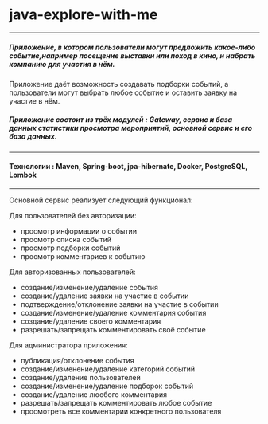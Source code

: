 # java-explore-with-me
***
##### Приложение, в котором пользователи могут предложить какое-либо событие,например посещение выставки или поход в кино, и набрать компанию для участия в нём.
Приложение даёт возможность создавать подборки событий, а пользователи могут выбрать любое событие и
оставить заявку на участие в нём.

##### Приложение состоит из трёх модулей : Gateway, сервис и база данных статистики просмотра мероприятий, основной сервис и его база данных.
___
#### Технологии : Maven, Spring-boot, jpa-hibernate, Docker, PostgreSQL, Lombok
___
Основной сервис реализует следующий функционал:

 Для пользователей без авторизации: 

+ просмотр информации о событии
+ просмотр списка событий
+ просмотр подборки событий
+ просмотр комментариев к событию

Для авторизованных пользователей:
+ создание/изменение/удаление события
+ создание/удаление заявки на участие в событии
+ подтверждение/отклонение заявки на участие в событии
+ создание/изменение/удаление комментария события
+ создание/удаление своего комментария
+ разрешать/запрещать комментировать своё событие

Для администратора приложения:
+ публикация/отклонение события
+ создание/изменение/удаление категорий событий
+ создание/удаление пользователей
+ создание/изменение/удаление подборок событий
+ создание/удаление люобого комментария
+ разрешать/запрещать комментировать любое событие
+ просмотреть все комментарии конкретного пользователя


